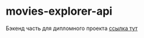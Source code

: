 # movies-explorer-api
Бэкенд часть для дипломного проекта [ссылка тут](https://api.movies.marinich.nomoredomains.club/)
